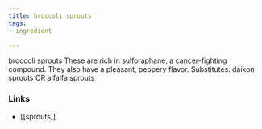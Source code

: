 ```yaml
---
title: broccoli sprouts
tags:
- ingredient

---
```

broccoli sprouts These are rich in sulforaphane, a cancer-fighting compound. They also have a pleasant, peppery flavor. Substitutes: daikon sprouts OR alfalfa sprouts

### Links

* [[sprouts]]
